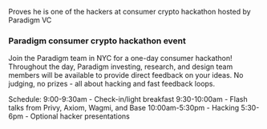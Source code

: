 Proves he is one of the hackers at consumer crypto hackathon hosted by Paradigm VC

### Paradigm consumer crypto hackathon event

Join the Paradigm team in NYC for a one-day consumer hackathon! Throughout the day, Paradigm
investing, research, and design team members will be available to provide direct feedback on your
ideas. No judging, no prizes - all about hacking and fast feedback loops.

Schedule:
9:00-9:30am - Check-in/light breakfast
9:30-10:00am - Flash talks from Privy, Axiom, Wagmi, and Base
10:00am-5:30pm - Hacking
5:30-6pm - Optional hacker presentations
